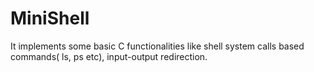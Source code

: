 # MiniShell

It implements some basic C functionalities like shell system calls based commands( ls, ps etc), input-output redirection.